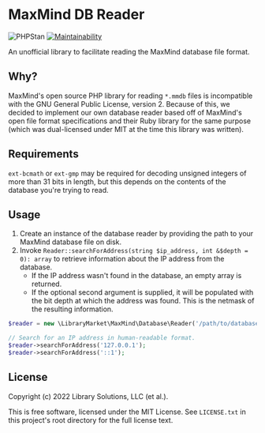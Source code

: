# MaxMind DB Reader

![PHPStan](https://github.com/librarymarket/maxmind-db-reader/workflows/PHPStan/badge.svg)
[![Maintainability](https://api.codeclimate.com/v1/badges/186cc1e8868cddaacccd/maintainability)](https://codeclimate.com/github/librarymarket/maxmind-db-reader/maintainability)

An unofficial library to facilitate reading the MaxMind database file format.

## Why?

MaxMind's open source PHP library for reading `*.mmdb` files is incompatible
with the GNU General Public License, version 2. Because of this, we decided to
implement our own database reader based off of MaxMind's open file format
specifications and their Ruby library for the same purpose (which was
dual-licensed under MIT at the time this library was written).

## Requirements

`ext-bcmath` or `ext-gmp` may be required for decoding unsigned integers of more
than 31 bits in length, but this depends on the contents of the database you're
trying to read.

## Usage

1. Create an instance of the database reader by providing the path to your
MaxMind database file on disk.
2. Invoke `Reader::searchForAddress(string $ip_address, int &$depth = 0): array`
to retrieve information about the IP address from the database.
    - If the IP address wasn't found in the database, an empty array is
    returned.
    - If the optional second argument is supplied, it will be populated with the
    bit depth at which the address was found. This is the netmask of the
    resulting information.

```php
$reader = new \LibraryMarket\MaxMind\Database\Reader('/path/to/database.mmdb');

// Search for an IP address in human-readable format.
$reader->searchForAddress('127.0.0.1');
$reader->searchForAddress('::1');
```

## License

Copyright (c) 2022 Library Solutions, LLC (et al.).

This is free software, licensed under the MIT License. See `LICENSE.txt` in this
project's root directory for the full license text.

